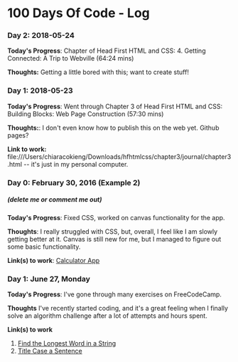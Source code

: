 # 100 Days Of Code - Log

### Day 2: 2018-05-24

**Today's Progress**: Chapter of Head First HTML and CSS: 4. Getting Connected: A Trip to Webville (64:24 mins)

**Thoughts:** Getting a little bored with this; want to create stuff!

### Day 1: 2018-05-23

**Today's Progress**: Went through Chapter 3 of Head First HTML and CSS: Building Blocks: Web Page Construction (57:30 mins)

**Thoughts:**: I don't even know how to publish this on the web yet. Github pages?

**Link to work:** file:///Users/chiaracokieng/Downloads/hfhtmlcss/chapter3/journal/chapter3.html -- it's just in my personal computer.

### Day 0: February 30, 2016 (Example 2)
##### (delete me or comment me out)

**Today's Progress**: Fixed CSS, worked on canvas functionality for the app.

**Thoughts**: I really struggled with CSS, but, overall, I feel like I am slowly getting better at it. Canvas is still new for me, but I managed to figure out some basic functionality.

**Link(s) to work**: [Calculator App](http://www.example.com)


### Day 1: June 27, Monday

**Today's Progress**: I've gone through many exercises on FreeCodeCamp.

**Thoughts** I've recently started coding, and it's a great feeling when I finally solve an algorithm challenge after a lot of attempts and hours spent.

**Link(s) to work**
1. [Find the Longest Word in a String](https://www.freecodecamp.com/challenges/find-the-longest-word-in-a-string)
2. [Title Case a Sentence](https://www.freecodecamp.com/challenges/title-case-a-sentence)
